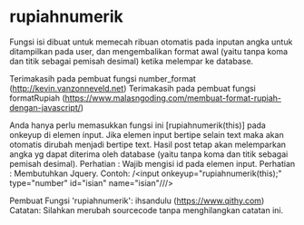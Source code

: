 # rupiahnumerik

Fungsi isi dibuat untuk memecah ribuan otomatis pada inputan angka untuk ditampilkan pada user, dan mengembalikan format awal (yaitu tanpa koma dan titik sebagai pemisah desimal) ketika melempar ke database.

Terimakasih pada pembuat fungsi number_format (http://kevin.vanzonneveld.net)
Terimakasih pada pembuat fungsi formatRupiah (https://www.malasngoding.com/membuat-format-rupiah-dengan-javascript/)

Anda hanya perlu memasukkan fungsi ini [rupiahnumerik(this)] pada onkeyup di elemen input.
Jika elemen input bertipe selain text maka akan otomatis dirubah menjadi bertipe text.
Hasil post tetap akan melemparkan angka yg dapat diterima oleh database (yaitu tanpa koma dan titik sebagai pemisah desimal).
Perhatian : Wajib mengisi id pada elemen input.
Perhatian : Membutuhkan Jquery.
Contoh:
/<input onkeyup="rupiahnumerik(this);" type="number" id="isian" name="isian"///>

<script>rupiahnumerik($("#request1_proposed_nom"))</script>

Pembuat Fungsi 'rupiahnumerik': ihsandulu (https://www.qithy.com)
Catatan: Silahkan merubah sourcecode tanpa menghilangkan catatan ini.
